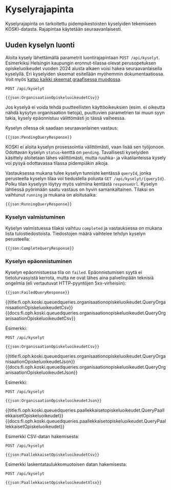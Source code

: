 # Kyselyrajapinta

Kyselyrajapinta on tarkoitettu pidempikestoisten kyselyiden tekemiseen KOSKI-datasta.
Rajapintaa käytetään seuraavanlaisesti.

## Uuden kyselyn luonti

Aloita kysely lähettämällä parametrit luontirajapintaan `POST /api/kyselyt`. Esimerkiksi Helsingin kaupungin
eronnut-tilassa olevat perusopetuksen opiskeluoikeudet vuoden 2024 alusta alkaen voisi hakea
seuraavanlaisella kyselyllä.
Eri kyselyiden skeemat esitellään myöhemmin dokumentaatiossa. Voit myös [katso kaikki skeemat graafisessa muodossa](/koski/json-schema-viewer/?schema=kyselyt-query.json).

    POST /api/kyselyt

    {{json:OrganisaationOpiskeluoikeudetCsv}}

Jos kyselyä ei voida tehdä puutteellisten käyttöoikeuksien (esim. ei oikeutta nähdä kysytyn
organisaation tietoja), puuttuvien parametrien tai muun syyn takia, kysely epäonnistuu välittömästi
jo tässä vaiheessa.

Kyselyn ollessa ok saadaan seuraavanlainen vastaus:

    {{json:PendingQueryResponse}}

KOSKI ei aloita kyselyn prosessointia välittömästi, vaan lisää sen työjonoon.  Odottavan kyselyn
`status`-kenttä on `pending`. Tavallisesti kyselyiden käsittely aloitetaan lähes välittömästi,
mutta ruuhka- ja vikatilanteissa kysely voi pysyä odottavassa tilassa pidempiäkin aikoja.

Vastauksessa mukana tulee kyselyn tunniste kentässä `queryId`, jonka perusteella kyselyn tilaa
voi tiedustella polusta `GET /api/kyselyt/{queryId}`. Polku tilan kyselyyn löytyy myös valmiina
kentästä `responseUrl`. Kyselyn lähtiessä pyörimään saatu vastaus on hyvin samankaltainen.
Tilaksi on vaihtunut `running` ja mukana on aloitusaika:

    {{json:RunningQueryResponse}}

### Kyselyn valmistuminen

Kyselyn valmistuessa tilaksi vaihtuu `completed` ja vastauksessa on mukana lista tulostiedostoista.
Tiedostojen määrä vaihtelee tehdyn kyselyn perusteella:

    {{json:CompleteQueryResponse}}

### Kyselyn epäonnistuminen

Kyselyn epäonnistuessa tila on `failed`. Epäonnistumisen syytä ei tietoturvasyistä kerrota,
mutta ne ovat lähes aina palvelinpään teknisiä ongelmia (eli vertautuvat HTTP-pyyntöjen 5xx-virheisiin):

    {{json:FailedQueryResponse}}



{{title:fi.oph.koski.queuedqueries.organisaationopiskeluoikeudet.QueryOrganisaationOpiskeluoikeudetCsv}}
{{docs:fi.oph.koski.queuedqueries.organisaationopiskeluoikeudet.QueryOrganisaationOpiskeluoikeudetCsv}}

Esimerkki:

    POST /api/kyselyt

    {{json:OrganisaationOpiskeluoikeudetCsv}}

{{title:fi.oph.koski.queuedqueries.organisaationopiskeluoikeudet.QueryOrganisaationOpiskeluoikeudetJson}}
{{docs:fi.oph.koski.queuedqueries.organisaationopiskeluoikeudet.QueryOrganisaationOpiskeluoikeudetJson}}

Esimerkki:

    POST /api/kyselyt

    {{json:OrganisaationOpiskeluoikeudetJson}}

{{title:fi.oph.koski.queuedqueries.paallekkaisetopiskeluoikeudet.QueryPaallekkaisetOpiskeluoikeudet}}
{{docs:fi.oph.koski.queuedqueries.paallekkaisetopiskeluoikeudet.QueryPaallekkaisetOpiskeluoikeudet}}

Esimerkki CSV-datan hakemisesta:

    POST /api/kyselyt

    {{json:PaallekkaisetOpiskeluoikeudetCsv}}

Esimerkki laskentataulukkomuotoisen datan hakemisesta:

    POST /api/kyselyt

    {{json:PaallekkaisetOpiskeluoikeudetXlsx}}
